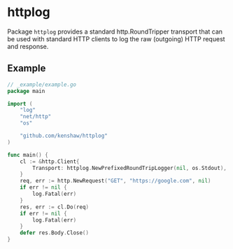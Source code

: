 # httplog

Package `httplog` provides a standard http.RoundTripper transport that can be
used with standard HTTP clients to log the raw (outgoing) HTTP request and
response.

## Example

```go
// _example/example.go
package main

import (
	"log"
	"net/http"
	"os"

	"github.com/kenshaw/httplog"
)

func main() {
	cl := &http.Client{
		Transport: httplog.NewPrefixedRoundTripLogger(nil, os.Stdout),
	}
	req, err := http.NewRequest("GET", "https://google.com", nil)
	if err != nil {
		log.Fatal(err)
	}
	res, err := cl.Do(req)
	if err != nil {
		log.Fatal(err)
	}
	defer res.Body.Close()
}
```
